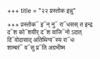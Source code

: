 +++
title = "२२ प्रस्तोक इन्नु"

+++
प्रस्तोक᳓ इ᳓न् नु᳓ रा᳓धसस् त इन्द्र  
द᳓श को᳓शयीर् द᳓श वाजि᳓नो ऽदात्  
दि᳓वोदासाद् अतिथिग्व᳓स्य रा᳓धः  
शाम्बरं᳓ व᳓सु प्र᳓ति अग्रभीष्म